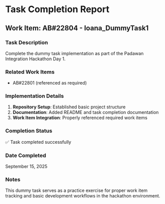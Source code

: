 # Task Completion Report

## Work Item: AB#22804 - Ioana_DummyTask1

### Task Description
Complete the dummy task implementation as part of the Padawan Integration Hackathon Day 1.

### Related Work Items
- AB#22801 (referenced as required)

### Implementation Details

1. **Repository Setup**: Established basic project structure
2. **Documentation**: Added README and task completion documentation
3. **Work Item Integration**: Properly referenced required work items

### Completion Status
✅ Task completed successfully

### Date Completed
September 15, 2025

### Notes
This dummy task serves as a practice exercise for proper work item tracking and basic development workflows in the hackathon environment.